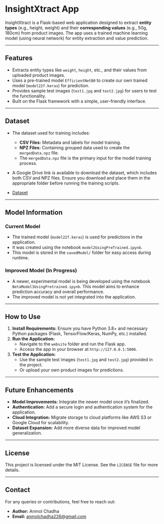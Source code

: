 # InsightXtract App

InsightXtract is a Flask-based web application designed to extract **entity types** (e.g., height, weight) and their **corresponding values** (e.g., 50g, 180cm) from product images. The app uses a trained machine learning model (using neural network) for entity extraction and value prediction.

---

## Features

- Extracts entity types like `weight`, `height`, etc., and their values from uploaded product images.
- Uses a pre-trained model `EfficientNetB0` to create our own trained model (`model22f.keras`) for prediction.
- Provides sample test images (`test1.jpg` and `test2.jpg`) for users to test the functionality.
- Built on the Flask framework with a simple, user-friendly interface.

---

## Dataset

- The dataset used for training includes:
  - **CSV Files:** Metadata and labels for model training.
  - **NPZ Files:** Containing grouped data used to create the `mergedData.npz` file.
  - The `mergedData.npz` file is the primary input for the model training process.

- A Google Drive link is available to download the dataset, which includes both CSV and NPZ files. Ensure you download and place them in the appropriate folder before running the training scripts.
- [Dataset](https://drive.google.com/file/d/1JdawdgUi-MdwoTV912zfM7HQv20iaaoo/view?usp=sharing)

---

## Model Information

### Current Model
- The trained model (`model22f.keras`) is used for predictions in the application.
- It was created using the notebook `model2UsingPreTrained.ipynb`.
- This model is stored in the `savedModel/` folder for easy access during runtime.

### Improved Model (In Progress)
- A newer, experimental model is being developed using the notebook `BetaModel3UsingPretrained.ipynb`. This model aims to enhance prediction accuracy and overall performance.
- The improved model is not yet integrated into the application.

---

## How to Use

1. **Install Requirements:** Ensure you have Python 3.8+ and necessary Python packages (Flask, TensorFlow/Keras, NumPy, etc.) installed.
2. **Run the Application:**
   - Navigate to the `website` folder and run the Flask app.
   - Access the app in your browser at `http://127.0.0.1:5000`.
3. **Test the Application:**
   - Use the sample test images (`test1.jpg` and `test2.jpg`) provided in the project.
   - Or upload your own product images for predictions.

---

## Future Enhancements

- **Model Improvements:** Integrate the newer model once it’s finalized.
- **Authentication:** Add a secure login and authentication system for the application.
- **Cloud Integration:** Migrate storage to cloud platforms like AWS S3 or Google Cloud for scalability.
- **Dataset Expansion:** Add more diverse data for improved model generalization.

---

## License

This project is licensed under the MIT License. See the `LICENSE` file for more details.

---

## Contact

For any queries or contributions, feel free to reach out:

- **Author:** Anmol Chadha
- **Email:** [anmolchadha226@gmail.com
](mailto:anmolchadha226@gmail.com)
